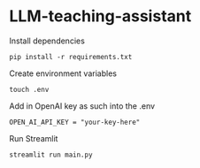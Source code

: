 # LLM-teaching-assistant
Install dependencies
```
pip install -r requirements.txt
```
Create environment variables
```
touch .env
```
Add in OpenAI key as such into the .env
```
OPEN_AI_API_KEY = "your-key-here"
```
Run Streamlit
```
streamlit run main.py
```
